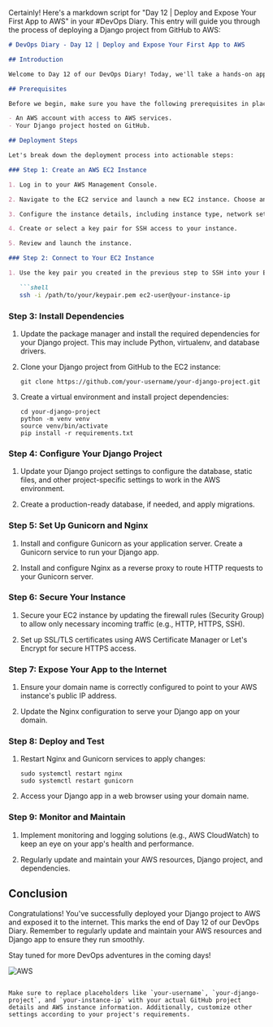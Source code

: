 Certainly! Here's a markdown script for "Day 12 | Deploy and Expose Your First App to AWS" in your #DevOps Diary. This entry will guide you through the process of deploying a Django project from GitHub to AWS:

```markdown
# DevOps Diary - Day 12 | Deploy and Expose Your First App to AWS

## Introduction

Welcome to Day 12 of our DevOps Diary! Today, we'll take a hands-on approach to deploy your Django project from GitHub to AWS (Amazon Web Services). By the end of this day, you'll have your app up and running on an AWS instance.

## Prerequisites

Before we begin, make sure you have the following prerequisites in place:

- An AWS account with access to AWS services.
- Your Django project hosted on GitHub.

## Deployment Steps

Let's break down the deployment process into actionable steps:

### Step 1: Create an AWS EC2 Instance

1. Log in to your AWS Management Console.

2. Navigate to the EC2 service and launch a new EC2 instance. Choose an Amazon Machine Image (AMI) based on your project requirements. A Linux-based AMI is a common choice.

3. Configure the instance details, including instance type, network settings, and storage.

4. Create or select a key pair for SSH access to your instance.

5. Review and launch the instance.

### Step 2: Connect to Your EC2 Instance

1. Use the key pair you created in the previous step to SSH into your EC2 instance:

   ```shell
   ssh -i /path/to/your/keypair.pem ec2-user@your-instance-ip
   ```

### Step 3: Install Dependencies

1. Update the package manager and install the required dependencies for your Django project. This may include Python, virtualenv, and database drivers.

2. Clone your Django project from GitHub to the EC2 instance:

   ```shell
   git clone https://github.com/your-username/your-django-project.git
   ```

3. Create a virtual environment and install project dependencies:

   ```shell
   cd your-django-project
   python -m venv venv
   source venv/bin/activate
   pip install -r requirements.txt
   ```

### Step 4: Configure Your Django Project

1. Update your Django project settings to configure the database, static files, and other project-specific settings to work in the AWS environment.

2. Create a production-ready database, if needed, and apply migrations.

### Step 5: Set Up Gunicorn and Nginx

1. Install and configure Gunicorn as your application server. Create a Gunicorn service to run your Django app.

2. Install and configure Nginx as a reverse proxy to route HTTP requests to your Gunicorn server.

### Step 6: Secure Your Instance

1. Secure your EC2 instance by updating the firewall rules (Security Group) to allow only necessary incoming traffic (e.g., HTTP, HTTPS, SSH).

2. Set up SSL/TLS certificates using AWS Certificate Manager or Let's Encrypt for secure HTTPS access.

### Step 7: Expose Your App to the Internet

1. Ensure your domain name is correctly configured to point to your AWS instance's public IP address.

2. Update the Nginx configuration to serve your Django app on your domain.

### Step 8: Deploy and Test

1. Restart Nginx and Gunicorn services to apply changes:

   ```shell
   sudo systemctl restart nginx
   sudo systemctl restart gunicorn
   ```

2. Access your Django app in a web browser using your domain name.

### Step 9: Monitor and Maintain

1. Implement monitoring and logging solutions (e.g., AWS CloudWatch) to keep an eye on your app's health and performance.

2. Regularly update and maintain your AWS resources, Django project, and dependencies.

## Conclusion

Congratulations! You've successfully deployed your Django project to AWS and exposed it to the internet. This marks the end of Day 12 of our DevOps Diary. Remember to regularly update and maintain your AWS resources and Django app to ensure they run smoothly.

Stay tuned for more DevOps adventures in the coming days!

![AWS](link-to-aws-image.png)
```

Make sure to replace placeholders like `your-username`, `your-django-project`, and `your-instance-ip` with your actual GitHub project details and AWS instance information. Additionally, customize other settings according to your project's requirements.